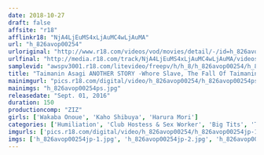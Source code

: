 ```yaml
---
date: 2018-10-27
draft: false
affsite: "r18"
afflinkr18: "NjA4LjEuMS4xLjAuMC4wLjAuMA"
url: "h_826avop00254"
urloriginal: "http://www.r18.com/videos/vod/movies/detail/-/id=h_826avop00254"
urlfinal: "http://media.r18.com/track/NjA4LjEuMS4xLjAuMC4wLjAuMA/videos/vod/movies/detail/-/id=h_826avop00254"
samplevid: "awspv3001.r18.com/litevideo/freepv/h/h_8/h_826avop00254/h_826avop00254_dmb_w.mp4"
title: "Taimanin Asagi ANOTHER STORY -Whore Slave, The Fall Of Taimanin- Kaho Shibuya, Wakaba Onoue , Harura Mori"
mainimgurl: "pics.r18.com/digital/video/h_826avop00254/h_826avop00254ps.jpg"
mainimgs: "h_826avop00254ps.jpg"
releasedate: "Sept. 01, 2016"
duration: 150
productioncomp: "ZIZ"
girls: ['Wakaba Onoue', 'Kaho Shibuya', 'Harura Mori']
categories: ['Humiliation', 'Club Hostess & Sex Worker', 'Big Tits', 'Training', 'Hi-Def', 'AV OPEN 2016 Hardcore Division']
imgurls: ['pics.r18.com/digital/video/h_826avop00254/h_826avop00254jp-1.jpg', 'pics.r18.com/digital/video/h_826avop00254/h_826avop00254jp-2.jpg', 'pics.r18.com/digital/video/h_826avop00254/h_826avop00254jp-3.jpg', 'pics.r18.com/digital/video/h_826avop00254/h_826avop00254jp-4.jpg', 'pics.r18.com/digital/video/h_826avop00254/h_826avop00254jp-5.jpg', 'pics.r18.com/digital/video/h_826avop00254/h_826avop00254jp-6.jpg', 'pics.r18.com/digital/video/h_826avop00254/h_826avop00254jp-7.jpg', 'pics.r18.com/digital/video/h_826avop00254/h_826avop00254jp-8.jpg', 'pics.r18.com/digital/video/h_826avop00254/h_826avop00254jp-9.jpg', 'pics.r18.com/digital/video/h_826avop00254/h_826avop00254jp-10.jpg', 'pics.r18.com/digital/video/h_826avop00254/h_826avop00254jp-11.jpg', 'pics.r18.com/digital/video/h_826avop00254/h_826avop00254jp-12.jpg', 'pics.r18.com/digital/video/h_826avop00254/h_826avop00254jp-13.jpg', 'pics.r18.com/digital/video/h_826avop00254/h_826avop00254jp-14.jpg', 'pics.r18.com/digital/video/h_826avop00254/h_826avop00254jp-15.jpg', 'pics.r18.com/digital/video/h_826avop00254/h_826avop00254jp-16.jpg', 'pics.r18.com/digital/video/h_826avop00254/h_826avop00254jp-17.jpg', 'pics.r18.com/digital/video/h_826avop00254/h_826avop00254jp-18.jpg', 'pics.r18.com/digital/video/h_826avop00254/h_826avop00254jp-19.jpg', 'pics.r18.com/digital/video/h_826avop00254/h_826avop00254jp-20.jpg']
imgs: ['h_826avop00254jp-1.jpg', 'h_826avop00254jp-2.jpg', 'h_826avop00254jp-3.jpg', 'h_826avop00254jp-4.jpg', 'h_826avop00254jp-5.jpg', 'h_826avop00254jp-6.jpg', 'h_826avop00254jp-7.jpg', 'h_826avop00254jp-8.jpg', 'h_826avop00254jp-9.jpg', 'h_826avop00254jp-10.jpg', 'h_826avop00254jp-11.jpg', 'h_826avop00254jp-12.jpg', 'h_826avop00254jp-13.jpg', 'h_826avop00254jp-14.jpg', 'h_826avop00254jp-15.jpg', 'h_826avop00254jp-16.jpg', 'h_826avop00254jp-17.jpg', 'h_826avop00254jp-18.jpg', 'h_826avop00254jp-19.jpg', 'h_826avop00254jp-20.jpg']
---
```

